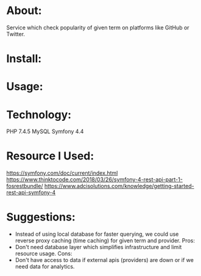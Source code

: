 # About:
Service which check popularity of given term on platforms like GitHub or Twitter.

# Install:

# Usage:

# Technology:
PHP 7.4.5
MySQL
Symfony 4.4

# Resource I Used:
https://symfony.com/doc/current/index.html
https://www.thinktocode.com/2018/03/26/symfony-4-rest-api-part-1-fosrestbundle/
https://www.adcisolutions.com/knowledge/getting-started-rest-api-symfony-4

# Suggestions:
- Instead of using local database for faster querying, we could use reverse proxy caching (time caching) for given term and provider.
Pros: 
- Don't need database layer which simplifies infrastructure and limit resource usage.
Cons: 
- Don't have access to data if external apis (providers) are down or if we need data for analytics.
